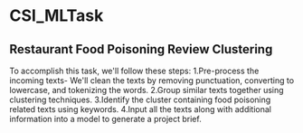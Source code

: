# CSI_MLTask
## Restaurant Food Poisoning Review Clustering

To accomplish this task, we'll follow these steps:
1.Pre-process the incoming texts- We'll clean the texts by removing punctuation, converting to lowercase, and tokenizing the words.
2.Group similar texts together using clustering techniques.
3.Identify the cluster containing food poisoning related texts using keywords.
4.Input all the texts along with additional information into a model to generate a project brief.
